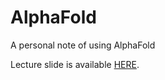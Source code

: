 # AlphaFold
 A personal note of using AlphaFold

Lecture slide is available [HERE](https://www.oumark.net/AlphaFold/lecture_slide.pdf).
